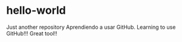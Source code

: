# hello-world
Just another repository
Aprendiendo a usar GitHub. Learning to use GitHub!!! Great tool!!
